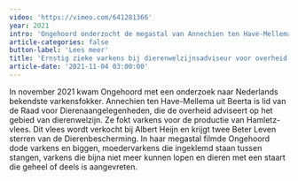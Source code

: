 ```yaml
---
video: 'https://vimeo.com/641281366'
year: 2021
intro: 'Ongehoord onderzocht de megastal van Annechien ten Have-Mellema. De Dierenbescherming geeft twee sterren voor haar Hamletz-vlees, dat verkocht wordt bij Albert Heijn.Ten Have-Mellema adviseert als lid van de Raad voor Dieraangelegenheden de overheid over dierenwelzijn. '
article-categories: false
button-label: 'Lees meer'
title: 'Ernstig zieke varkens bij dierenwelzijnsadviseur voor overheid'
article-date: '2021-11-04 03:00:00'
---
```


In november 2021 kwam Ongehoord met een onderzoek naar Nederlands bekendste varkensfokker. Annechien ten Have-Mellema uit Beerta is lid van de Raad voor Dierenaangelegenheden, die de overheid adviseert op het gebied van dierenwelzijn. Ze fokt varkens voor de productie van Hamletz-vlees. Dit vlees wordt verkocht bij Albert Heijn en krijgt twee Beter Leven sterren van de Dierenbescherming. In haar megastal filmde Ongehoord dode varkens en biggen, moedervarkens die ingeklemd staan tussen stangen, varkens die bijna niet meer kunnen lopen en dieren met een staart die geheel of deels is aangevreten.